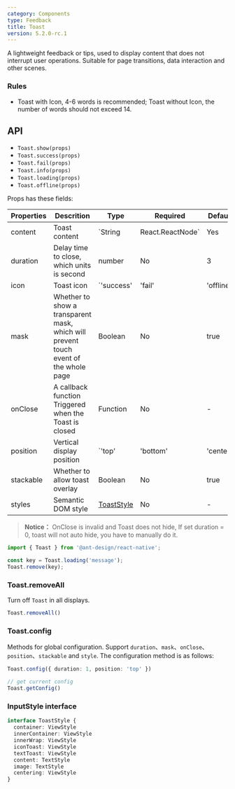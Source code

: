 ```yaml
---
category: Components
type: Feedback
title: Toast
version: 5.2.0-rc.1
---
```


A lightweight feedback or tips, used to display content that does not interrupt user operations. Suitable for page transitions, data interaction and other scenes.

### Rules
- Toast with Icon, 4-6 words is recommended; Toast without Icon, the number of words should not exceed 14.

## API

- `Toast.show(props)`
- `Toast.success(props)`
- `Toast.fail(props)`
- `Toast.info(props)`
- `Toast.loading(props)`
- `Toast.offline(props)`

Props has these fields:

| Properties | Descrition | Type |  Required  | Default | Version |
| ---------- | ---------- | -----| -----------| --------|---------|
| content    | Toast content | `String | React.ReactNode` | Yes | - | |
| duration   | Delay time to close, which units is second | number |  No  | 3 | |
| icon       | Toast icon | `'success' | 'fail' | 'offline' | 'loading' | React.ReactNode` | No | - | `5.2.0` |
| mask       | Whether to show a transparent mask, which will prevent touch event of the whole page | Boolean |  No  | true | |
| onClose    | A callback function Triggered when the Toast is closed | Function | No | - | |
| position  | Vertical display position | `'top' | 'bottom' | 'center'` | No  | `'center'` | `5.2.0` |
| stackable |  Whether to allow toast overlay | Boolean  |  No | true | |
| styles    | Semantic DOM style              | [ToastStyle](#toaststyle-interface) | No | - | `5.2.0` |

> **Notice：** OnClose is invalid and Toast does not hide, If set duration = 0, toast will not auto hide, you have to manually do it.

```js
import { Toast } from '@ant-design/react-native';

const key = Toast.loading('message');
Toast.remove(key);
```

### Toast.removeAll

Turn off `Toast` in all displays.

```ts
Toast.removeAll()
```

### Toast.config

Methods for global configuration. Support `duration`、`mask`、`onClose`、`position`、`stackable` and `style`. The configuration method is as follows:

```ts
Toast.config({ duration: 1, position: 'top' })

// get current config
Toast.getConfig()
```

### InputStyle interface

```typescript
interface ToastStyle {
  container: ViewStyle
  innerContainer: ViewStyle
  innerWrap: ViewStyle
  iconToast: ViewStyle
  textToast: ViewStyle
  content: TextStyle
  image: TextStyle
  centering: ViewStyle
}
```